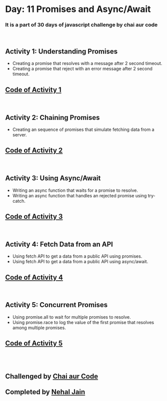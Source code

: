 # Day: 11 Promises and Async/Await

### It is a part of 30 days of javascript challenge by chai aur code

<br>

## Activity 1: Understanding Promises
- Creating a promise that resolves with a message after 2 second timeout. 
- Creating a promise that reject with an error message after 2 second timeout.

## [Code of Activity 1](Task_1_and_2.js)

<br>

## Activity 2: Chaining Promises
- Creating an sequence of promises that simulate fetching data from a server.

## [Code of Activity 2](Task_3.js)

<br>

## Activity 3: Using Async/Await
- Writing an async function that waits for a promise to resolve.
- Writing an async function that handles an rejected promise using try-catch.

## [Code of Activity 3](Task_4_and_5.js)

<br>

## Activity 4: Fetch Data from an API
- Using fetch API to get a data from a public API using promises. 
- Using fetch API to get a data from a public API using async/await.

## [Code of Activity 4](Task_6_and_7.js)

<br>

## Activity 5: Concurrent Promises
- Using promise.all to wait for multiple promises to resolve.
- Using promise.race to log the value of the first promise that resolves among multiple promises.

## [Code of Activity 5](Task_8_and_9.js)

<br>
<br>

## Challenged by [Chai aur Code](https://github.com/hiteshchoudhary)<br> <br>Completed by [Nehal Jain](https://github.com/thebraudalf)
